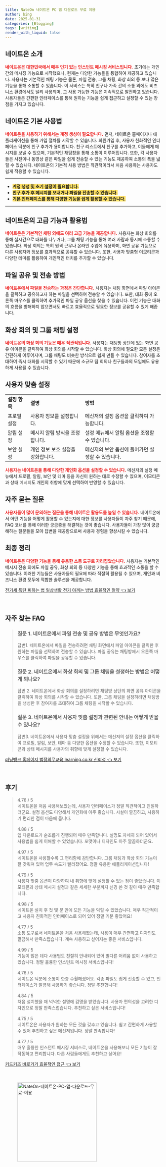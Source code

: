 ```yaml
---
title: NateOn 네이트온 PC 앱 다운로드 무료 이용
author: bing
date: 2025-01-31
categories: [Blogging]
tags: [writing]
render_with_liquid: false
---
```



<h2 id='네이트온_소개'>네이트온 소개</h2>

<p><b><span style="color: #ee2323;">네이트온은 대한민국에서 매우 인기 있는 인스턴트 메시징 서비스입니다.</span></b> 초기에는 개인 간의 메시징 기능으로 시작했으나, 현재는 다양한 기능들을 통합하여 제공하고 있습니다. 사용자는 기본적인 채팅 기능은 물론, 파일 전송, 그룹 채팅, 화상 회의 등 보다 많은 기능을 통해 소통할 수 있습니다. 이 서비스는 특히 친구나 가족 간의 소통 외에도 비즈니스 환경에서도 널리 사용되며, 그 사용 가능한 기능은 지속적으로 발전하고 있습니다. 사용자들은 간편한 인터페이스를 통해 원하는 기능을 쉽게 접근하고 설정할 수 있는 장점을 가지고 있습니다.</p>

<h2 id='네이트온_기본_사용법'>네이트온 기본 사용법</h2>

<p><b><span style="color: #ee2323;">네이트온을 사용하기 위해서는 계정 생성이 필요합니다.</span></b> 먼저, 네이트온 홈페이지나 애플리케이션을 통해 가입 절차를 시작할 수 있습니다. 회원가입 후, 사용자 친화적인 인터페이스 덕분에 친구 추가가 용이합니다. 친구 리스트에서 친구를 추가하고, 이들에게 메시지를 보낼 수 있으며, 기본적인 채팅창을 통해 소통이 이루어집니다. 또한, 각 사용자들은 사진이나 동영상 같은 파일을 쉽게 전송할 수 있는 기능도 제공하여 소통의 폭을 넓힐 수 있습니다. 네이트온의 기본적 사용 방법은 직관적이라서 처음 사용하는 사용자도 쉽게 적응할 수 있습니다.</p>

<hr />

<ul>
    <li><b><span style="background-color: #ffe066;">계정 생성 및 초기 설정이 필요합니다.</span></b></li>
    <li><b><span style="background-color: #ffe066;">친구 추가 후 메시지를 보내거나 파일을 전송할 수 있습니다.</span></b></li>
    <li><b><span style="background-color: #ffe066;">기본 인터페이스를 통해 다양한 기능을 쉽게 활용할 수 있습니다.</span></b></li>
</ul>

<hr />

<h2 id='고급_기능과_활용법'>네이트온의 고급 기능과 활용법</h2>

<p><b><span style="color: #ee2323;">네이트온은 기본적인 채팅 외에도 여러 고급 기능을 제공합니다.</span></b> 사용자는 화상 회의를 통해 실시간으로 대화를 나누거나, 그룹 채팅 기능을 통해 여러 사람과 동시에 소통할 수 있습니다. 화상 회의는 특히 원격 근무나 온라인 수업에 유용하며, 화면 공유 기능으로 다른 사용자와 정보를 효과적으로 공유할 수 있습니다. 또한, 사용자 맞춤형 이모티콘과 다양한 테마를 활용하여 개인적인 터치를 추가할 수 있습니다.</p>

<h2 id='파일_공유_및_전송_방법'>파일 공유 및 전송 방법</h2>

<p><b><span style="color: #ee2323;">네이트온에서 파일을 전송하는 과정은 간단합니다.</span></b> 사용자는 채팅 화면에서 파일 아이콘을 클릭하고 공유하고자 하는 파일을 선택하여 전송할 수 있습니다. 또한, 대화 중에 오른쪽 마우스를 클릭하여 추가적인 파일 공유 옵션을 찾을 수 있습니다. 이런 기능은 대화의 흐름을 방해하지 않으면서도 빠르고 효율적으로 필요한 정보를 공유할 수 있게 해줍니다.</p>

<h2 id='화상_회의_및_그룹_채팅'>화상 회의 및 그룹 채팅 설정</h2>

<p><b><span style="color: #ee2323;">네이트온의 화상 회의 기능은 매우 직관적입니다.</span></b> 사용자는 채팅방 상단에 있는 화면 공유 아이콘을 클릭하여 화상 회의를 시작할 수 있습니다. 화상 회의에 필요한 모든 설정은 간편하게 이루어지며, 그룹 채팅도 비슷한 방식으로 쉽게 만들 수 있습니다. 참여자를 초대하여 즉시 대화를 시작할 수 있기 때문에 소규모 팀 회의나 친구들과의 모임에도 유용하게 사용될 수 있습니다.</p>

<h2 id='사용자_맞춤_설정'>사용자 맞춤 설정</h2>

<table>
    <tr>
        <td><b>설정 항목</b></td>
        <td><b>설명</b></td>
        <td><b>방법</b></td>
    </tr>
    <tr>
        <td>프로필 설정</td>
        <td>사용자 정보를 설정합니다.</td>
        <td>메신저의 설정 옵션을 클릭하여 가능합니다.</td>
    </tr>
    <tr>
        <td>알림 설정</td>
        <td>메시지 알림 방식을 조정합니다.</td>
        <td>설정 메뉴에서 알림 옵션을 조정할 수 있습니다.</td>
    </tr>
    <tr>
        <td>보안 설정</td>
        <td>개인 정보 보호 설정을 강화합니다.</td>
        <td>메신저의 보안 옵션에 들어가면 설정할 수 있습니다.</td>
    </tr>
</table>

<p><b><span style="color: #ee2323;">사용자는 네이트온을 통해 다양한 개인화 옵션을 설정할 수 있습니다.</span></b> 메신저의 설정 메뉴에서 프로필, 알림, 보안 및 테마 등을 자신이 원하는 대로 수정할 수 있으며, 이모티콘과 상태 메시지도 개인의 취향에 맞게 선택하여 반영할 수 있습니다.</p>

<h2 id='자주_묻는_질문'>자주 묻는 질문</h2>

<p><b><span style="color: #ee2323;">사용자들이 많이 문의하는 질문을 통해 네이트온 활용도를 높일 수 있습니다.</span></b> 네이트온에서 어떤 기능을 어떻게 활용할 수 있는지에 대한 정보를 사용자들이 자주 찾기 때문에, FAQ 코너를 통해 이러한 궁금증을 해결하는 것이 좋습니다. 사용자들이 가장 많이 궁금해하는 질문들을 모아 답변을 제공함으로써 사용자 경험을 향상시킬 수 있습니다.</p>

<h2 id='최종_정리'>최종 정리</h2>

<p><b><span style="color: #ee2323;">네이트온은 다양한 기능을 통해 유용한 소통 도구로 자리잡았습니다.</span></b> 사용자는 기본적인 메시지 전송 외에도 파일 공유, 화상 회의 등 다양한 기능을 통해 효과적인 소통을 할 수 있습니다. 이러한 기능들은 사용자들의 필요에 따라 적절히 활용될 수 있으며, 개인과 비즈니스 환경 모두에 적합한 솔루션을 제공합니다.</p>


<p><a class="click-button" title="전기세 폭탄 피하는 법 일상생활 전기 아끼는 방법 효율적인 절약" href="https://adkhouse.github.io/posts/%EC%A0%84%EA%B8%B0%EC%84%B8-%ED%8F%AD%ED%83%84-%ED%94%BC%ED%95%98%EB%8A%94-%EB%B2%95-%EC%9D%BC%EC%83%81%EC%83%9D%ED%99%9C-%EC%A0%84%EA%B8%B0-%EC%95%84%EB%81%BC%EB%8A%94-%EB%B0%A9%EB%B2%95-%ED%9A%A8%EC%9C%A8%EC%A0%81%EC%9D%B8-%EC%A0%88%EC%95%BD/" rel="dofollow">전기세 폭탄 피하는 법 일상생활 전기 아끼는 방법 효율적인 절약 👈 보기</a></p><br>
<h2 id='자주_찾는_FAQ'>자주 찾는 FAQ</h2>
<div itemscope="" itemtype="https://schema.org/FAQPage"> 
<blockquote> 
<div itemscope="" itemprop="mainEntity" itemtype="https://schema.org/Question"> 
<h3 itemprop="name">질문 1. 네이트온에서 파일 전송 및 공유 방법은 무엇인가요?</h3> 
<div itemscope="" itemprop="acceptedAnswer" itemtype="https://schema.org/Answer"> 
<span itemprop="text"> 
<p>답변1. 네이트온에서 파일을 전송하려면 채팅 화면에서 파일 아이콘을 클릭한 후 원하는 파일을 선택하여 전송할 수 있습니다. 파일 공유는 채팅방에서 오른쪽 마우스를 클릭하여 파일을 공유할 수 있습니다.</p> 
</span> 
</div> 
</div> 
<div itemscope="" itemprop="mainEntity" itemtype="https://schema.org/Question"> 
<h3 itemprop="name">질문 2. 네이트온에서 화상 회의 및 그룹 채팅을 설정하는 방법은 어떻게 되나요?</h3> 
<div itemscope="" itemprop="acceptedAnswer" itemtype="https://schema.org/Answer"> 
<span itemprop="text"> 
<p>답변 2. 네이트온에서 화상 회의를 설정하려면 채팅방 상단의 화면 공유 아이콘을 클릭하여 화상 회의를 시작할 수 있습니다. 또한, 그룹 채팅을 설정하려면 채팅방을 생성한 후 참여자를 초대하여 그룹 채팅을 시작할 수 있습니다.</p> 
</span> 
</div> 
</div> 
<div itemscope="" itemprop="mainEntity" itemtype="https://schema.org/Question"> 
<h3 itemprop="name">질문 3. 네이트온에서 사용자 맞춤 설정과 관련된 안내는 어떻게 받을 수 있나요?</h3> 
<div itemscope="" itemprop="acceptedAnswer" itemtype="https://schema.org/Answer"> 
<span itemprop="text"> 
<p>답변3. 네이트온에서 사용자 맞춤 설정을 위해서는 메신저의 설정 옵션을 클릭하여 프로필, 알림, 보안, 테마 등 다양한 옵션을 수정할 수 있습니다. 또한, 이모티콘과 상태 메시지를 사용자의 취향에 맞게 설정할 수 있습니다.</p> 
</span> 
</div> 
</div> 
</blockquote> 
</div>
<p><a class="click-button" title="러닝뱅크 홈페이지 법정의무교육 learning.co.kr 신뢰성" href="https://adkhouse.github.io/posts/%EB%9F%AC%EB%8B%9D%EB%B1%85%ED%81%AC-%ED%99%88%ED%8E%98%EC%9D%B4%EC%A7%80-%EB%B2%95%EC%A0%95%EC%9D%98%EB%AC%B4%EA%B5%90%EC%9C%A1-learning.co.kr-%EC%8B%A0%EB%A2%B0%EC%84%B1/" rel="dofollow">러닝뱅크 홈페이지 법정의무교육 learning.co.kr 신뢰성 👈 보기</a></p><br>
<h2 id='후기'>후기</h2>
<div itemscope itemtype="https://schema.org/Product">
  <blockquote>
  <div itemprop="review" itemscope itemtype="https://schema.org/Review">
      <div itemprop="reviewRating" itemscope itemtype="https://schema.org/Rating"> <span itemprop="ratingValue">4.76</span> / <span itemprop="bestRating">5</span> </div>
      <span itemprop="reviewBody">네이트온을 처음 사용해보았는데, 사용자 인터페이스가 정말 직관적이고 친절하더군요. 설정 옵션도 다양해서 개인화에 아주 좋습니다. 시설이 깔끔하고, 사용하기 편리한 점이 마음에 듭니다.</span>
  </div>
  <br>
  <div itemprop="review" itemscope itemtype="https://schema.org/Review">
      <div itemprop="reviewRating" itemscope itemtype="https://schema.org/Rating"> <span itemprop="ratingValue">4.88</span> / <span itemprop="bestRating">5</span> </div>
      <span itemprop="reviewBody">앱 다운로드가 순조롭게 진행되어 매우 만족합니다. 설명도 자세히 되어 있어서 사용법을 쉽게 이해할 수 있었습니다. 포맷이나 디자인도 아주 깔끔하더군요.</span>
  </div>
  <br>
  <div itemprop="review" itemscope itemtype="https://schema.org/Review">
      <div itemprop="reviewRating" itemscope itemtype="https://schema.org/Rating"> <span itemprop="ratingValue">4.97</span> / <span itemprop="bestRating">5</span> </div>
      <span itemprop="reviewBody">네이트온을 사용할수록 그 편리함에 감탄합니다. 그룹 채팅과 화상 회의 기능이 잘 갖춰져 있어 업무 속도가 빨라졌어요. 정말 유용한 애플리케이션입니다!</span>
  </div>
  <br>
  <div itemprop="review" itemscope itemtype="https://schema.org/Review">
      <div itemprop="reviewRating" itemscope itemtype="https://schema.org/Rating"> <span itemprop="ratingValue">4.79</span> / <span itemprop="bestRating">5</span> </div>
      <span itemprop="reviewBody">사용자 맞춤 옵션이 다양하여 내 취향에 맞게 설정할 수 있는 점이 좋았습니다. 이모티콘과 상태 메시지 설정과 같은 세세한 부분까지 신경 쓴 것 같아 매우 만족합니다.</span>
  </div>
  <br>
  <div itemprop="review" itemscope itemtype="https://schema.org/Review">
      <div itemprop="reviewRating" itemscope itemtype="https://schema.org/Rating"> <span itemprop="ratingValue">4.98</span> / <span itemprop="bestRating">5</span> </div>
      <span itemprop="reviewBody">네이트온 설치 후 첫 몇 분 만에 모든 기능을 익힐 수 있었습니다. 매우 직관적이고 사용자 친화적인 인터페이스로 되어 있어 정말 기분 좋았어요!</span>
  </div>
  <br>
  <div itemprop="review" itemscope itemtype="https://schema.org/Review">
      <div itemprop="reviewRating" itemscope itemtype="https://schema.org/Rating"> <span itemprop="ratingValue">4.77</span> / <span itemprop="bestRating">5</span> </div>
      <span itemprop="reviewBody">소통 도구로서 네이트온을 처음 사용해봤는데, 사용이 매우 간편하고 디자인도 깔끔해서 만족스럽습니다. 계속 사용하고 싶어지는 좋은 서비스입니다.</span>
  </div>
  <br>
  <div itemprop="review" itemscope itemtype="https://schema.org/Review">
      <div itemprop="reviewRating" itemscope itemtype="https://schema.org/Rating"> <span itemprop="ratingValue">4.99</span> / <span itemprop="bestRating">5</span> </div>
      <span itemprop="reviewBody">기능이 많은 데다 사용법도 친절히 안내되어 있어 별다른 어려움 없이 사용하고 있습니다. 정말 훌륭한 인스턴트 메시징 서비스입니다!</span>
  </div>
  <br>
  <div itemprop="review" itemscope itemtype="https://schema.org/Review">
      <div itemprop="reviewRating" itemscope itemtype="https://schema.org/Rating"> <span itemprop="ratingValue">4.76</span> / <span itemprop="bestRating">5</span> </div>
      <span itemprop="reviewBody">네이트온 덕분에 소통이 한층 수월해졌어요. 각종 파일도 쉽게 전송할 수 있고, 인터페이스가 깔끔해 사용하기 좋습니다. 정말 추천합니다!</span>
  </div>
  <br>
  <div itemprop="review" itemscope itemtype="https://schema.org/Review">
      <div itemprop="reviewRating" itemscope itemtype="https://schema.org/Rating"> <span itemprop="ratingValue">4.84</span> / <span itemprop="bestRating">5</span> </div>
      <span itemprop="reviewBody">처음 설치했을 때 넉넉한 설명에 감명을 받았습니다. 사용자 편의성을 고려한 디자인으로 정말 만족스럽습니다. 추천하고 싶은 서비스입니다!</span>
  </div>
  <br>
  <div itemprop="review" itemscope itemtype="https://schema.org/Review">
      <div itemprop="reviewRating" itemscope itemtype="https://schema.org/Rating"> <span itemprop="ratingValue">4.75</span> / <span itemprop="bestRating">5</span> </div>
      <span itemprop="reviewBody">네이트온은 사용자가 원하는 모든 것을 갖추고 있습니다. 쉽고 간편하게 사용할 수 있어 추천하고 싶은 메신저입니다. 정말 만족합니다!</span>
  </div>
  <br>
  <div itemprop="review" itemscope itemtype="https://schema.org/Review">
      <div itemprop="reviewRating" itemscope itemtype="https://schema.org/Rating"> <span itemprop="ratingValue">4.77</span> / <span itemprop="bestRating">5</span> </div>
      <span itemprop="reviewBody">매우 훌륭한 인스턴트 메시징 서비스로, 네이트온을 사용해보니 모든 기능이 잘 작동하고 편리합니다. 다른 사람들에게도 추천하고 싶어요!</span>
  </div>
  </blockquote>
</div>
<p><a class="click-button" title="키드키즈 바로가기 효율적인 접근" href="https://adkhouse.github.io/posts/%ED%82%A4%EB%93%9C%ED%82%A4%EC%A6%88-%EB%B0%94%EB%A1%9C%EA%B0%80%EA%B8%B0-%ED%9A%A8%EC%9C%A8%EC%A0%81%EC%9D%B8-%EC%A0%91%EA%B7%BC/" rel="dofollow">키드키즈 바로가기 효율적인 접근 👈 보기</a></p><br>
<figure class="image"><img src="https://adkhouse.github.io/assets/img/thumbnail/NateOn-네이트온-PC-앱-다운로드-무료-이용.webp" alt="NateOn-네이트온-PC-앱-다운로드-무료-이용" width="256" height="256"></figure>